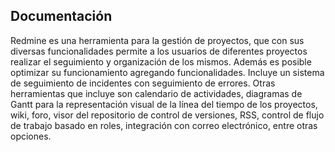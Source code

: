 ## Documentación

Redmine es una herramienta para la gestión de proyectos, que con sus diversas funcionalidades permite a los usuarios de diferentes proyectos realizar el seguimiento y organización de los mismos.
Además es posible optimizar su funcionamiento agregando funcionalidades. Incluye un sistema de seguimiento de incidentes con seguimiento de errores. 
Otras herramientas que incluye son calendario de actividades, diagramas de Gantt para la representación visual de la línea del tiempo de los proyectos, wiki, foro, visor del repositorio de control de versiones, RSS, control de flujo de trabajo basado en roles, integración con correo electrónico, entre otras opciones.

